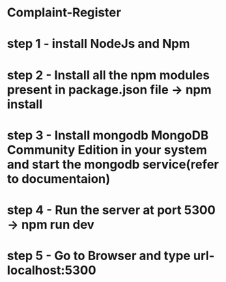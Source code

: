 # Complaint-Register
# step 1 - install NodeJs and Npm 
# step 2 - Install all the npm modules present in package.json file -> npm install
# step 3 - Install mongodb  MongoDB Community Edition in your system and start the mongodb service(refer to documentaion)
# step 4 - Run the server at port 5300 ->  npm run dev
# step 5 - Go to Browser and type url- localhost:5300


